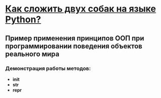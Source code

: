 # [Как сложить двух собак на языке Python?](https://youtu.be/WCOOh38hgtI)

## Пример применения принципов ООП при программировании поведения объектов реального мира

### Демонстрация работы методов:
 - __init__
 - __str__
 - __repr__


